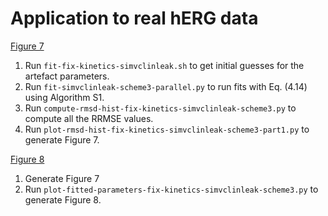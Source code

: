 # Application to real hERG data

[Figure 7](figs/rmsd-hist-fix-kinetics-simvclinleak-scheme3-part1.pdf)

1. Run `fit-fix-kinetics-simvclinleak.sh` to get initial guesses for the artefact parameters.
2. Run `fit-simvclinleak-scheme3-parallel.py` to run fits with Eq. (4.14) using Algorithm S1.
3. Run `compute-rmsd-hist-fix-kinetics-simvclinleak-scheme3.py` to compute all the RRMSE values.
4. Run `plot-rmsd-hist-fix-kinetics-simvclinleak-scheme3-part1.py` to generate Figure 7.

[Figure 8](figs/herg25oc1-simvclinleak-scheme3-fitted-parameters.pdf)

1. Generate Figure 7
2. Run `plot-fitted-parameters-fix-kinetics-simvclinleak-scheme3.py` to generate Figure 8.


